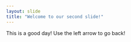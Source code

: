 ```yaml
---
layout: slide
title: "Welcome to our second slide!"
---
```

This is a good day!
Use the left arrow to go back!
